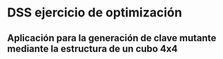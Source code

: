 # DSS ejercicio de optimización
## Aplicación para la generación de clave mutante mediante la estructura de un cubo 4x4
